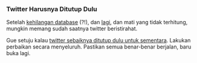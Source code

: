 ### Twitter Harusnya Ditutup Dulu

Setelah [kehilangan database](http://status.twitter.com/post/37338586/lost-a-database) (?!), dan [lagi](http://status.twitter.com/post/37417380/friday-morning-db-problem), dan mati yang tidak terhitung, mungkin memang sudah saatnya twitter beristirahat.

Gue setuju kalau [twitter sebaiknya ditutup dulu untuk sementara](http://www.webware.com/8301-1_109-9961782-2.html). Lakukan perbaikan secara menyeluruh. Pastikan semua benar-benar berjalan, baru buka lagi.

<!-- METADATA: {"time": "2008-06-08 17:22:35", "title": "Twitter Harusnya Ditutup Dulu"} -->
